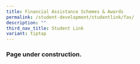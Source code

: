 ```yaml
---
title: Financial Assistance Schemes & Awards
permalink: /student-development/studentlink/fas/
description: ""
third_nav_title: Student Link
variant: tiptap
---
```

<h3>Page under construction.</h3>
<p></p>